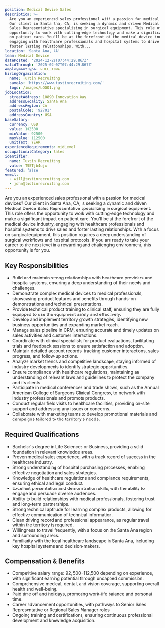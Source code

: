 ```yaml
---
position: Medical Device Sales
description: >-
  Are you an experienced sales professional with a passion for medical devices?
  Our client in Santa Ana, CA, is seeking a dynamic and driven Medical Device
  Sales Representative specializing in surgical equipment. This role offers the
  opportunity to work with cutting-edge technology and make a significant impact
  on patient care. You'll be at the forefront of the medical device industry,
  engaging with healthcare professionals and hospital systems to drive sales and
  foster lasting relationships. With...
location: 'Santa Ana, CA'
team: Medical Device
datePosted: '2024-12-28T07:44:29.867Z'
validThrough: '2025-02-07T07:44:29.867Z'
employmentType: FULL_TIME
hiringOrganization:
  name: Tustin Recruiting
  sameAs: 'https://www.tustinrecruiting.com/'
  logo: /images/LOGO1.png
jobLocation:
  streetAddress: 10890 Innovation Way
  addressLocality: Santa Ana
  addressRegion: CA
  postalCode: '92701'
  addressCountry: USA
baseSalary:
  currency: USD
  value: 102500
  minValue: 92500
  maxValue: 112500
  unitText: YEAR
experienceRequirements: midLevel
occupationalCategory: Sales
identifier:
  name: Tustin Recruiting
  value: TUSTjb4ujx
featured: false
email:
  - will@tustinrecruiting.com
  - john@tustinrecruiting.com
---
```




Are you an experienced sales professional with a passion for medical devices? Our client in Santa Ana, CA, is seeking a dynamic and driven Medical Device Sales Representative specializing in surgical equipment. This role offers the opportunity to work with cutting-edge technology and make a significant impact on patient care. You'll be at the forefront of the medical device industry, engaging with healthcare professionals and hospital systems to drive sales and foster lasting relationships. With a focus on surgical equipment, this position requires a deep understanding of surgical workflows and hospital protocols. If you are ready to take your career to the next level in a rewarding and challenging environment, this opportunity is for you.

## Key Responsibilities
- Build and maintain strong relationships with healthcare providers and hospital systems, ensuring a deep understanding of their needs and challenges.
- Demonstrate complex medical devices to medical professionals, showcasing product features and benefits through hands-on demonstrations and technical presentations.
- Provide technical product training to clinical staff, ensuring they are fully equipped to use the equipment safely and effectively.
- Develop and implement territory growth strategies, identifying new business opportunities and expanding market reach.
- Manage sales pipeline in CRM, ensuring accurate and timely updates on sales activities and customer interactions.
- Coordinate with clinical specialists for product evaluations, facilitating trials and feedback sessions to ensure satisfaction and adoption.
- Maintain detailed account records, tracking customer interactions, sales progress, and follow-up actions.
- Analyze market trends and competitive landscape, staying informed of industry developments to identify strategic opportunities.
- Ensure compliance with healthcare regulations, maintaining an understanding of relevant laws and guidelines to protect the company and its clients.
- Participate in medical conferences and trade shows, such as the Annual American College of Surgeons Clinical Congress, to network with industry professionals and promote products.
- Conduct regular field visits to healthcare facilities, providing on-site support and addressing any issues or concerns.
- Collaborate with marketing teams to develop promotional materials and campaigns tailored to the territory's needs.

## Required Qualifications
- Bachelor's degree in Life Sciences or Business, providing a solid foundation in relevant knowledge areas.
- Proven medical sales experience, with a track record of success in the healthcare industry.
- Strong understanding of hospital purchasing processes, enabling effective negotiation and sales strategies.
- Knowledge of healthcare regulations and compliance requirements, ensuring ethical and legal conduct.
- Excellent presentation and demonstration skills, with the ability to engage and persuade diverse audiences.
- Ability to build relationships with medical professionals, fostering trust and long-term partnerships.
- Strong technical aptitude for learning complex products, allowing for effective communication of technical information.
- Clean driving record and professional appearance, as regular travel within the territory is required.
- Willingness to travel frequently, with a focus on the Santa Ana region and surrounding areas.
- Familiarity with the local healthcare landscape in Santa Ana, including key hospital systems and decision-makers.

## Compensation & Benefits
- Competitive salary range: $92,500-$112,500 depending on experience, with significant earning potential through uncapped commission.
- Comprehensive medical, dental, and vision coverage, supporting overall health and well-being.
- Paid time off and holidays, promoting work-life balance and personal time.
- Career advancement opportunities, with pathways to Senior Sales Representative or Regional Sales Manager roles.
- Ongoing training and certifications, ensuring continuous professional development and knowledge acquisition.